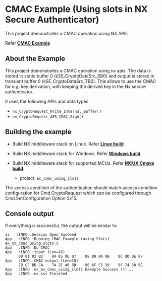 # CMAC Example (Using slots in NX Secure Authenticator)

This project demonstrates a CMAC operation using NX APIs.

Refer [**CMAC Example**](./ex_nx_cmac_using_slots.c)

## About the Example

This project demonstrates a CMAC operation using nx apis. The data is stored in static buffer 0 (kSE_CryptoDataSrc_SB0) and output is stored in transient buffer 0 (kSE_CryptoDataSrc_TB0). This allows to use the CMAC for e.g. key derivation, with keeping the derived key in the Nx secure authenticator.

It uses the following APIs and data types:

- `nx_CryptoRequest_Write_Internal_Buffer()`
- `nx_CryptoRequest_AES_CMAC_Sign()`

## Building the example

- Build NX middleware stack on Linux. Refer [**Linux build**](../../../doc/linux/readme.md).

- Build NX middleware stack for Windows. Refer [**Windows build**](../../../doc/windows/readme.md).

- Build NX middleware stack for supported MCUs. Refer [**MCUX Cmake build**](../../../doc/mcu_cmake/readme.md).

	- project: `ex_cmac_using_slots`

The access condition of the authentication should match access condition configuration for Cmd.CryptoRequest which can be configured through Cmd.SetConfiguration Option 0x15.

## Console output

If everything is successful, the output will be similar to:
```
ss   :INFO :Session Open Succeed
App   :INFO :Running CMAC Example (using Slots) ex_nx_cmac_using_slots.c
App   :INFO :Do CMAC
App   :INFO :input (Len=16)
      00 01 02 03    04 05 06 07    08 09 0A 0B    0C 0D 0E 0F
App   :INFO :CMAC output (Len=16)
      7B CF BB CA    7A 2E A6 8B    96 6F C5 39    9F 74 80 9E
App   :INFO :ex_nx_cmac_using_slots Example Success !!!...
App   :INFO :ex_sss Finished
```
